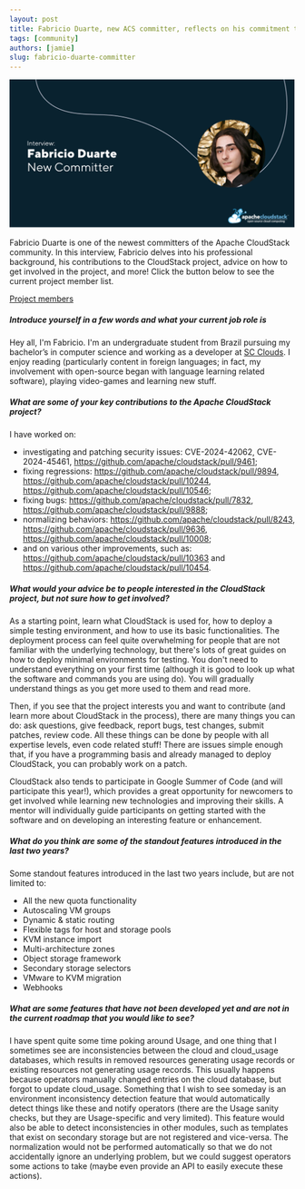 ```yaml
---
layout: post
title: Fabricio Duarte, new ACS committer, reflects on his commitment to the CloudStack project
tags: [community]
authors: [jamie]
slug: fabricio-duarte-committer
---
```


![](header.png "Blog Header Image")

Fabricio Duarte is one of the newest committers of the Apache
CloudStack community. In this interview, Fabricio delves into his
professional background, his contributions to the CloudStack project,
advice on how to get involved in the project, and more! Click the
button below to see the current project member list.

<!-- truncate -->

<div class="col col-3 col-lg text-center">
<a class="button button--primary" href="https://cloudstack.apache.org/who" target="_blank">Project members</a>
</div>

##### Introduce yourself in a few words and what your current job role is

Hey all, I'm Fabricio. I'm an undergraduate student from Brazil
pursuing my bachelor’s in computer science and working as a developer
at [SC Clouds](https://scclouds.com.br/). I enjoy reading
(particularly content in foreign languages; in fact, my involvement
with open-source began with language learning related software),
playing video-games and learning new stuff.

##### What are some of your key contributions to the Apache CloudStack project?

I have worked on:
- investigating and patching security issues: CVE-2024-42062, CVE-2024-45461, https://github.com/apache/cloudstack/pull/9461;
- fixing regressions:
https://github.com/apache/cloudstack/pull/9894, https://github.com/apache/cloudstack/pull/10244, https://github.com/apache/cloudstack/pull/10546;
- fixing bugs:
https://github.com/apache/cloudstack/pull/7832, https://github.com/apache/cloudstack/pull/9888;
- normalizing behaviors:
https://github.com/apache/cloudstack/pull/8243, https://github.com/apache/cloudstack/pull/9636, https://github.com/apache/cloudstack/pull/10008;
- and on various other improvements, such as:
https://github.com/apache/cloudstack/pull/10363 and https://github.com/apache/cloudstack/pull/10454.

##### What would your advice be to people interested in the CloudStack project, but not sure how to get involved?

As a starting point, learn what CloudStack is used for, how to deploy
a simple testing environment, and how to use its basic
functionalities. The deployment process can feel quite overwhelming
for people that are not familiar with the underlying technology, but
there's lots of great guides on how to deploy minimal environments for
testing. You don't need to understand everything on your first time
(although it is good to look up what the software and commands you are
using do). You will gradually understand things as you get more used
to them and read more.

Then, if you see that the project interests you and want to contribute
(and learn more about CloudStack in the process), there are many
things you can do: ask questions, give feedback, report bugs, test
changes, submit patches, review code. All these things can be done by
people with all expertise levels, even code related stuff! There are
issues simple enough that, if you have a programming basis and already
managed to deploy CloudStack, you can probably work on a patch.

CloudStack also tends to participate in Google Summer of Code (and
will participate this year!), which provides a great opportunity for
newcomers to get involved while learning new technologies and
improving their skills. A mentor will individually guide participants
on getting started with the software and on developing an interesting
feature or enhancement.

##### What do you think are some of the standout features introduced in the last two years?

Some standout features introduced in the last two years include, but are not limited to:

- All the new quota functionality
- Autoscaling VM groups
- Dynamic & static routing
- Flexible tags for host and storage pools
- KVM instance import
- Multi-architecture zones
- Object storage framework
- Secondary storage selectors
- VMware to KVM migration
- Webhooks

##### What are some features that have not been developed yet and are not in the current roadmap that you would like to see?

I have spent quite some time poking around Usage, and one thing that I
sometimes see are inconsistencies between the cloud and cloud_usage
databases, which results in removed resources generating usage records
or existing resources not generating usage records. This usually
happens because operators manually changed entries on the cloud
database, but forgot to update cloud_usage. Something that I wish to
see someday is an environment inconsistency detection feature that
would automatically detect things like these and notify operators
(there are the Usage sanity checks, but they are Usage-specific and
very limited). This feature would also be able to detect
inconsistencies in other modules, such as templates that exist on
secondary storage but are not registered and vice-versa. The
normalization would not be performed automatically so that we do not
accidentally ignore an underlying problem, but we could suggest
operators some actions to take (maybe even provide an API to easily
execute these actions).
